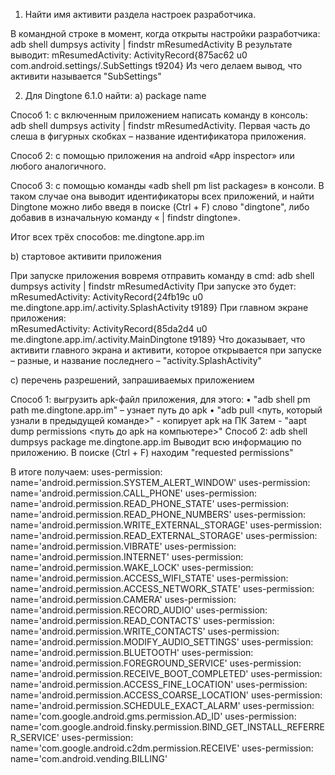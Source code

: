1. Найти имя активити раздела настроек разработчика.

В командной строке в момент, когда открыты настройки разработчика:
adb shell dumpsys activity | findstr mResumedActivity
В результате выводит:
mResumedActivity: ActivityRecord{875ac62 u0 com.android.settings/.SubSettings t9204}
Из чего делаем вывод, что активити называется "SubSettings"

2. Для Dingtone 6.1.0 найти:
a) package name

Способ 1: с включенным приложением написать команду в консоль: adb shell dumpsys activity | findstr mResumedActivity. Первая часть до слеша в фигурных скобках – название идентификатора приложения.

Способ 2: с помощью приложения на android «App inspector» или любого аналогичного.

Способ 3: с помощью команды «adb shell pm list packages» в консоли. В таком случае она выводит идентификаторы всех приложений, и найти Dingtone можно либо введя в поиске (Ctrl + F) слово "dingtone", либо добавив в изначальную команду « | findstr dingtone».

Итог всех трёх способов: me.dingtone.app.im

b) стартовое активити приложения

При запуске приложения вовремя отправить команду в cmd:
adb shell dumpsys activity | findstr mResumedActivity
При запуске это будет:    
mResumedActivity: ActivityRecord{24fb19c u0 me.dingtone.app.im/.activity.SplashActivity t9189}
При главном экране приложения:   
mResumedActivity: ActivityRecord{85da2d4 u0 me.dingtone.app.im/.activity.MainDingtone t9189}
Что доказывает, что активити главного экрана и активити, которое открывается при запуске – разные, и название последнего – "activity.SplashActivity"

c) перечень разрешений, запрашиваемых приложением

Способ 1: выгрузить apk-файл приложения, для этого:
•	"adb shell pm path me.dingtone.app.im" – узнает путь до apk
•	"adb pull <путь, который узнали в предыдущей команде>" - копирует apk на ПК
Затем - "aapt dump permissions <путь до apk на компьютере>"
Способ 2: 
adb shell dumpsys package me.dingtone.app.im
Выводит всю информацию по приложению. В поиске (Ctrl + F) находим "requested permissions"

В итоге получаем:
uses-permission: name='android.permission.SYSTEM_ALERT_WINDOW'
uses-permission: name='android.permission.CALL_PHONE'
uses-permission: name='android.permission.READ_PHONE_STATE'
uses-permission: name='android.permission.READ_PHONE_NUMBERS'
uses-permission: name='android.permission.WRITE_EXTERNAL_STORAGE'
uses-permission: name='android.permission.READ_EXTERNAL_STORAGE'
uses-permission: name='android.permission.VIBRATE'
uses-permission: name='android.permission.INTERNET'
uses-permission: name='android.permission.WAKE_LOCK'
uses-permission: name='android.permission.ACCESS_WIFI_STATE'
uses-permission: name='android.permission.ACCESS_NETWORK_STATE'
uses-permission: name='android.permission.CAMERA'
uses-permission: name='android.permission.RECORD_AUDIO'
uses-permission: name='android.permission.READ_CONTACTS'
uses-permission: name='android.permission.WRITE_CONTACTS'
uses-permission: name='android.permission.MODIFY_AUDIO_SETTINGS'
uses-permission: name='android.permission.BLUETOOTH'
uses-permission: name='android.permission.FOREGROUND_SERVICE'
uses-permission: name='android.permission.RECEIVE_BOOT_COMPLETED'
uses-permission: name='android.permission.ACCESS_FINE_LOCATION'
uses-permission: name='android.permission.ACCESS_COARSE_LOCATION'
uses-permission: name='android.permission.SCHEDULE_EXACT_ALARM'
uses-permission: name='com.google.android.gms.permission.AD_ID'
uses-permission: name='com.google.android.finsky.permission.BIND_GET_INSTALL_REFERRER_SERVICE'
uses-permission: name='com.google.android.c2dm.permission.RECEIVE'
uses-permission: name='com.android.vending.BILLING'








